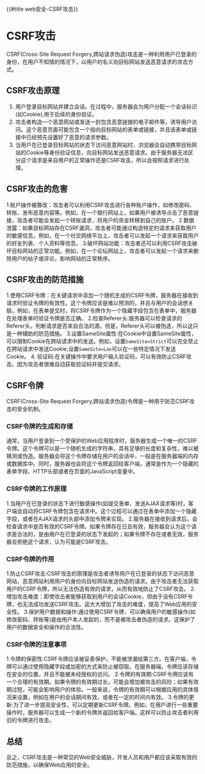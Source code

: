 {{#title web安全-CSRF攻击}}

# CSRF攻击

CSRF(Cross-Site Request Forgery,跨站请求伪造)攻击是一种利用用户已登录的身份，在用户不知情的情况下，以用户的名义向目标网站发送恶意请求的攻击方式。

## CSRF攻击原理

1. 用户登录目标网站并建立会话。在过程中，服务器会为用户分配一个会话标识(如Cookie),用于后续的身份验证。
2. 攻击者构造一个恶意网站或发送一封包含恶意链接的电子邮件等，诱导用户访问。这个恶意页面可能包含一个指向目标网站的表单或链接，并且该表单或链接中已经预先设置好了恶意的请求参数。
3. 当用户在已登录目标网站的状态下访问恶意网站时，浏览器会自动携带目标网站的Cookie等身份验证信息，向目标网站发送恶意请求。由于服务器无法区分这个请求是来自用户的正常操作还是CSRF攻击，所以会按照请求进行处理。

## CSRF攻击的危害

1.账户操作被篡改：攻击者可以利用CSRF攻击进行各种账户操作，如修改密码、转账、发布恶意内容等。例如，在一个银行网站上，如果用户被诱导点击了恶意链接，攻击者可能会发起一个转账请求，将用户的资金转移到自己的账户。
2.数据泄露：如果目标网站存在CSRF漏洞，攻击者可能通过构造特定的请求来获取用户的敏感信息。例如，在一个社交网络平台上，攻击者可以发起一个请求来获取用户的好友列表、个人资料等信息。
3.破坏网站功能：攻击者还可以利用CSRF攻击破坏目标网站的正常功能。例如，在一个论坛网站上，攻击者可以发起一个请求来删除用户的帖子或评论，影响网站的正常秩序。

## CSRF攻击的防范措施

1.使用CSRF令牌：在关键请求中添加一个随机生成的CSRF令牌，服务器在接收到请求时验证令牌的有效性。这个令牌应该是难以预测的，并且与用户的会话想关联。例如，在表单提交时，将CSRF令牌作为一个隐藏字段包含在表单中，服务器在处理表单时验证令牌是否正确。
2.检查Referer头:服务器可以检查请求的Referer头，判断请求是否来自合法的源。但是，Referer头可以被伪造，所以这只是一种辅助的防范措施。
3.设置SameSite属性:在Cookie中设置SameSite属性，可以限制Cookie在跨站请求中的发送。例如，设置`SameSite=Strict`可以完全禁止在跨站请求中发送Cookie,设置`SameSite=Lax`可以在一些特定情况下发送Cookie。
4. 验证码:在关键操作中要求用户输入验证码，可以有效防止CSRF攻击。因为攻击者很难自动获取验证码并提交请求。

## CSRF令牌

CSRF(Cross-Site Request Forgery,跨站请求伪造)令牌是一种用于防范CSRF攻击的安全机制。

### CSRF令牌的生成和存储

通常，当用户登录到一个受保护的Web应用程序时，服务器生成一个唯一的CSRF令牌。这个令牌可以是一个随机生成的字符串，具有足够的长度和复杂性，难以被猜测或伪造。服务器会将这个令牌存储在用户的会话中，一般是在服务器端的内存或数据库中。同时，服务器也会将这个令牌返回给客户端，通常是作为一个隐藏的表单字段、HTTP头部或者在页面的JavaScript变量中。

### CSRF令牌的工作原理

1.当用户在已登录的状态下进行敏感操作(如提交表单、发送AJAX请求等)时，客户端会自动将CSRF令牌包含在请求中。这个过程可以通过在表单中添加一个隐藏字段，或者在AJAX请求的头部中添加令牌来实现。
2.服务器在接收到请求后，会检查请求中是否有效的CSRF令牌。如果令牌存在日且有效，服务器会认为这个请求是合法的，是由用户在已登录的状态下发起的；如果令牌不存在或者无效，服务器会拒绝这个请求，认为可能是CSRF攻击。

### CSRF令牌的作用

1.防止CSRF攻击:CSRF攻击的原理是攻击者诱导用户在已登录的状态下访问恶意网站，恶意网站利用用户的身份向目标网站发送伪造的请求。由于攻击者无法获取用户的CSRF令牌，所以无法伪造有效的请求，从而有效地防止了CSRF攻击。
2.增加攻击难度：即使攻击者能够获取到用户的会话Cookie，但由于没有CSRF令牌，也无法成功发送CSRF攻击。这大大增加了攻击的难度，提高了Web应用的安全性。
3.保护用户数据和操作:通过使用CSRF令牌，可以确保用户的敏感操作(如修改密码、转账等)是由用户本人发起的，而不是被攻击者伪造的请求。这保护了用户的数据安全和操作的合法性。

### CSRF令牌的注意事项

1.令牌的保密性:CSRF令牌应该被妥善保护，不能被泄漏给第三方。在客户端，令牌可以通过使用隐藏字段或加密的方式来防止被窃取。在服务器端，令牌应该存储在安全的位置，并且不能被未经授权的访问。
2.令牌的有效期:CSRF令牌应该有一个合理的有效期。如果令牌的有效期过长，可能会增加被攻击的风险；如果有效期过短，可能会影响用户的体验。一般来说，令牌的有效期可以根据应用的具体情况来设置，例如在用户的会话期间有效，或者在一定的时间内有效。
3.令牌的更新:为了进一步提高安全性，可以定期更新CSRF令牌。例如，在用户进行一些重要操作时，服务器可以生成一个新的令牌并返回给客户端。这样可以防止攻击者利用旧的令牌进行攻击。

## 总结

总之，CSRF攻击是一种常见的Web安全威胁，开发人员和用户都应该采取有效的防范措施，以确保Web应用的安全。
